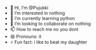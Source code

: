 - 👋 Hi, I’m @Pujukki
- 👀 I’m interested in nothing
- 🌱 I’m currently learning python
- 💞️ I’m looking to collaborate on nothing
- 📫 How to reach me no you dont
- 😄 Pronouns: it
- ⚡ Fun fact: i like to beat my daughter

<!---
Pujukki/Pujukki is a ✨ special ✨ repository because its `README.md` (this file) appears on your GitHub profile.
You can click the Preview link to take a look at your changes.
--->
